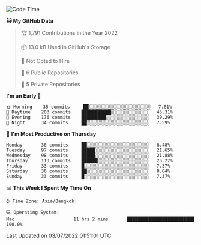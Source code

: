 <!--START_SECTION:waka-->
![Code Time](http://img.shields.io/badge/Code%20Time-0%20secs-blue)

**🐱 My GitHub Data** 

> 🏆 1,791 Contributions in the Year 2022
 > 
> 📦 13.0 kB Used in GitHub's Storage 
 > 
> 🚫 Not Opted to Hire
 > 
> 📜 6 Public Repositories 
 > 
> 🔑 5 Private Repositories  
 > 
**I'm an Early 🐤** 

```text
🌞 Morning    35 commits     ██░░░░░░░░░░░░░░░░░░░░░░░   7.81% 
🌆 Daytime    203 commits    ███████████░░░░░░░░░░░░░░   45.31% 
🌃 Evening    176 commits    █████████░░░░░░░░░░░░░░░░   39.29% 
🌙 Night      34 commits     ██░░░░░░░░░░░░░░░░░░░░░░░   7.59%

```
📅 **I'm Most Productive on Thursday** 

```text
Monday       38 commits     ██░░░░░░░░░░░░░░░░░░░░░░░   8.48% 
Tuesday      97 commits     █████░░░░░░░░░░░░░░░░░░░░   21.65% 
Wednesday    98 commits     █████░░░░░░░░░░░░░░░░░░░░   21.88% 
Thursday     113 commits    ██████░░░░░░░░░░░░░░░░░░░   25.22% 
Friday       33 commits     █░░░░░░░░░░░░░░░░░░░░░░░░   7.37% 
Saturday     36 commits     ██░░░░░░░░░░░░░░░░░░░░░░░   8.04% 
Sunday       33 commits     █░░░░░░░░░░░░░░░░░░░░░░░░   7.37%

```


📊 **This Week I Spent My Time On** 

```text
⌚︎ Time Zone: Asia/Bangkok

💻 Operating System: 
Mac                      11 hrs 2 mins       █████████████████████████   100.0%

```


 Last Updated on 03/07/2022 01:51:01 UTC
<!--END_SECTION:waka-->
